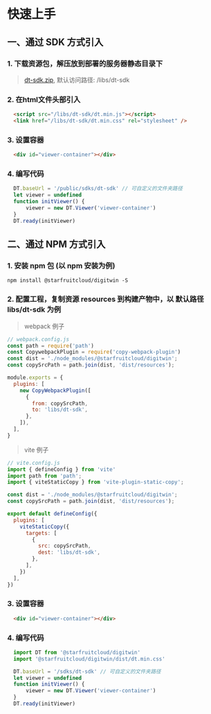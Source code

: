 # 快速上手

## 一、通过 SDK 方式引入

### 1. 下载资源包，解压放到部署的服务器静态目录下
> <a href="/dt-sdk.zip">dt-sdk.zip</a>, 默认访问路径: /libs/dt-sdk

### 2. 在html文件头部引入
```html
  <script src="/libs/dt-sdk/dt.min.js"></script>
  <link href="/libs/dt-sdk/dt.min.css" rel="stylesheet" />
```

### 3. 设置容器
```html
  <div id="viewer-container"></div>
```

### 4. 编写代码
```js
  DT.baseUrl = '/public/sdks/dt-sdk' // 可自定义的文件夹路径
  let viewer = undefined
  function initViewer() {
      viewer = new DT.Viewer('viewer-container')
  }
  DT.ready(initViewer)
```

## 二、通过 NPM 方式引入

### 1. 安装 npm 包 (以 npm 安装为例)
```shell
npm install @starfruitcloud/digitwin -S
```

### 2. 配置工程，复制资源 resources 到构建产物中，以 默认路径 libs/dt-sdk 为例
> webpack 例子
```js
// webpack.config.js
const path = require('path')
const CopywebpackPlugin = require('copy-webpack-plugin')
const dist = './node_modules/@starfruitcloud/digitwin';
const copySrcPath = path.join(dist, 'dist/resources');

module.exports = {
  plugins: [
    new CopyWebpackPlugin([
      {
        from: copySrcPath,
        to: 'libs/dt-sdk',
      },
    ]),
  ],
}
```

> vite 例子
```js
// vite.config.js
import { defineConfig } from 'vite'
import path from 'path';
import { viteStaticCopy } from 'vite-plugin-static-copy';

const dist = './node_modules/@starfruitcloud/digitwin';
const copySrcPath = path.join(dist, 'dist/resources');

export default defineConfig({
  plugins: [
    viteStaticCopy({
      targets: [
        {
          src: copySrcPath,
          dest: 'libs/dt-sdk',
        },
      ],
    })
  ],
})
```

### 3. 设置容器
```html
  <div id="viewer-container"></div>
```

### 4. 编写代码
```js
  import DT from '@starfruitcloud/digitwin'
  import '@starfruitcloud/digitwin/dist/dt.min.css'

  DT.baseUrl = '/sdks/dt-sdk' // 可自定义的文件夹路径
  let viewer = undefined
  function initViewer() {
      viewer = new DT.Viewer('viewer-container')
  }
  DT.ready(initViewer)
```
